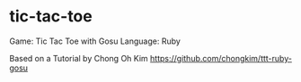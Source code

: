 # tic-tac-toe
Game: Tic Tac Toe with Gosu
Language: Ruby

Based on a Tutorial by Chong Oh Kim
https://github.com/chongkim/ttt-ruby-gosu
